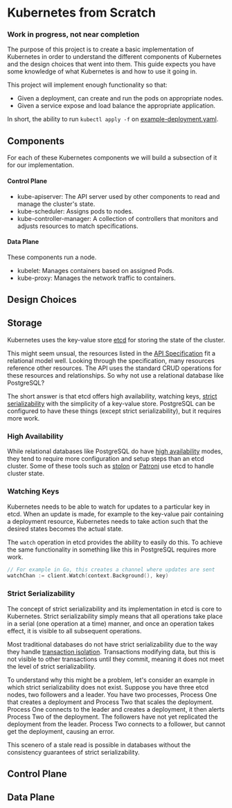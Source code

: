 # Kubernetes from Scratch

### Work in progress, not near completion

The purpose of this project is to create a basic implementation of Kubernetes in order to understand the different components of Kubernetes and the design choices that went into them. This guide expects you have some knowledge of what Kubernetes is and how to use it going in.

This project will implement enough functionality so that:

- Given a deployment, can create and run the pods on appropriate nodes.
- Given a service expose and load balance the appropriate application.

In short, the ability to run `kubectl apply -f` on [example-deployment.yaml](example-deployment.yaml).

## Components

For each of these Kubernetes components we will build a subsection of it for our implementation.

#### Control Plane

- kube-apiserver: The API server used by other components to read and manage the cluster's state.
- kube-scheduler: Assigns pods to nodes.
- kube-controller-manager: A collection of controllers that monitors and adjusts resources to match specifications.

#### Data Plane

These components run a node.

- kubelet: Manages containers based on assigned Pods.
- kube-proxy: Manages the network traffic to containers.

## Design Choices

## Storage

Kubernetes uses the key-value store [etcd](https://etcd.io/) for storing the state of the cluster.

This might seem unsual, the resources listed in the [API Specification](https://kubernetes.io/docs/reference/generated/kubernetes-api/v1.32/) fit a relational model well. Looking through the specification, many resources reference other resources. The API uses the standard CRUD operations for these resources and relationships. So why not use a relational database like PostgreSQL?

The short answer is that etcd offers high availability, watching keys, [strict serializability](https://jepsen.io/consistency/models/strong-serializable) with the simplicity of a key-value store. PostgreSQL can be configured to have these things (except strict serializability), but it requires more work.

### High Availability

While relational databases like PostgreSQL do have [high availability](https://www.postgresql.org/docs/current/high-availability.html) modes, they tend to require more configuration and setup steps than an etcd cluster. Some of these tools such as [stolon](https://github.com/sorintlab/stolon) or [Patroni](https://github.com/patroni/patroni) use etcd to handle cluster state.

### Watching Keys

Kubernetes needs to be able to watch for updates to a particular key in etcd. When an update is
made, for example to the key-value pair containing a deployment resource, Kubernetes needs to take action
such that the desired states becomes the actual state.

The `watch` operation in etcd provides the ability to easily do this. To achieve the same
functionality in something like this in PostgreSQL requires more work.

```go
// For example in Go, this creates a channel where updates are sent
watchChan := client.Watch(context.Background(), key)
```

### Strict Serializability

The concept of strict serializability and its implementation in etcd is core to Kubernetes. Strict
serializability simply means that all operations take place in a serial (one operation at a time) manner,
and once an operation takes effect, it is visible to all subsequent operations.

Most traditional databases do not have strict serializability due to the way they handle [transaction isolation](https://www.postgresql.org/docs/current/transaction-iso.html).
Transactions modifying data, but this is not visible to other transactions until they commit,
meaning it does not meet the level of strict serializability.

To understand why this might be a problem, let's consider an example in which strict serializability
does not exist. Suppose you have three etcd nodes, two followers and a leader. You have two
processes, Process One that creates a deployment and Process Two that scales the deployment.
Process One connects to the leader and creates a deployment, it then alerts Process Two of the
deployment. The followers have not yet replicated the deployment from the leader. Process Two
connects to a follower, but cannot get the deployment, causing an error.

This scenero of a stale read is possible in databases without the consistency guarantees of strict
serializability.

## Control Plane

## Data Plane
